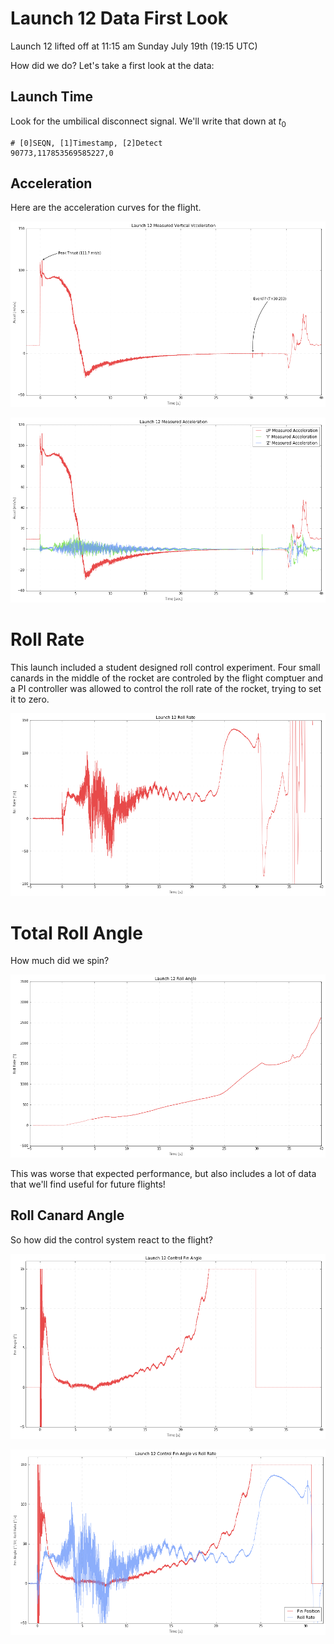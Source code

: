 
# Launch 12 Data First Look

Launch 12 lifted off at 11:15 am Sunday July 19th (19:15 UTC)

How did we do? Let's take a first look at the data:



## Launch Time

Look for the umbilical disconnect signal. We'll write that down at $t_0$



    # [0]SEQN, [1]Timestamp, [2]Detect
    90773,117853569585227,0


## Acceleration

Here are the acceleration curves for the flight.




![png](first-look_files/first-look_5_0.png)





![png](first-look_files/first-look_6_0.png)


# Roll Rate

This launch included a student designed roll control experiment. Four small canards in the middle of the rocket are controled by the flight comptuer and a PI controller was allowed to control the roll rate of the rocket, trying to set it to zero.




![png](first-look_files/first-look_8_0.png)


# Total Roll Angle

How much did we spin?






![png](first-look_files/first-look_11_0.png)


This was worse that expected performance, but also includes a lot of data that we'll find useful for future flights!

## Roll Canard Angle

So how did the control system react to the flight?




![png](first-look_files/first-look_13_0.png)





![png](first-look_files/first-look_14_0.png)



